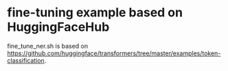 # fine-tuning example based on HuggingFaceHub

fine_tune_ner.sh is based on <a href="https://github.com/huggingface/transformers/tree/master/examples/token-classification">https://github.com/huggingface/transformers/tree/master/examples/token-classification</a>.
